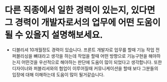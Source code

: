 # 다른 직종에서 일한 경력이 있는지, 있다면 그 경력이 개발자로서의 업무에 어떤 도움이 될 수 있을지 설명해보세요.

-   디블리셔 10개월정도 경력이 있습니다. 프론트 개발자로 업무를 할때 기능 작업 전 퍼블리싱을 뼈대라고 생각을 하는데 작업을 할때 어떤 방향으로 기능구현을 해야하는지 어떤것을 우선적으로 해야하는 판단에 도움이 많이 되었다고 생각합니다. 또한 디자이너와 퍼블리셔와의 협업이 이루어질때 커뮤니케이션을 할때 보다 그분들의 입장에 대해 이해하는데 도움이 많이 될거같습니다.
